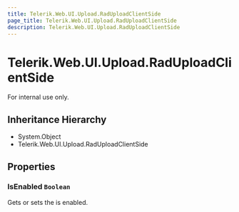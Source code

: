 ```yaml
---
title: Telerik.Web.UI.Upload.RadUploadClientSide
page_title: Telerik.Web.UI.Upload.RadUploadClientSide
description: Telerik.Web.UI.Upload.RadUploadClientSide
---
```


# Telerik.Web.UI.Upload.RadUploadClientSide

For internal use only.

## Inheritance Hierarchy

* System.Object
* Telerik.Web.UI.Upload.RadUploadClientSide

## Properties

###  IsEnabled `Boolean`

Gets or sets the is enabled.

